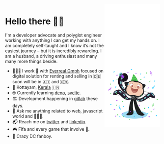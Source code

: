 <img align="right" src="https://github.com/labtocat/labtocat/blob/master/bats.png" alt="Illustration of me everyday" width=180px height=400px />

# Hello there 👋🏽

I'm a developer advocate and polyglot engineer working with anything I can get my hands on. I am completely self-taught and I know it’s not the easiest journey – but it is incredibly rewarding.
I am a husband, a driving enthusiast and many many more things beside.

- 👨🏽‍💻  I work 🏡  with [Everreal Gmph](https://www.everreal.co/) focused on digital solution for renting and selling in 🇩🇪 soon will be in 🇦🇹 and 🇨🇭.
- 📍  Kottayam, [Kerala](https://en.wikipedia.org/wiki/Kerala) 🇮🇳
- 🤓  Currently learning [deno](https://deno.land/), [svelte](https://svelte.dev/).
- 🏗  Development happening in [gitlab](https://gitlab.com/labtocat) these days.
- 💬  Ask me anything related to web, javascript world and 👨🏽‍💻.
- 📬  Reach me on [twitter](https://twitter.com/sachin_philip) and [linkedin](https://www.linkedin.com/in/sachinphilip/).
- 🎮  Fifa and every game that involve 🔫.
- 🍿  Crazy DC fanboy.
